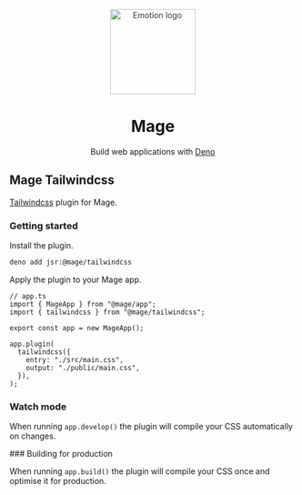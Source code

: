 <p align="center" style="color: #343a40">
  <img src="https://raw.githubusercontent.com/deno-mage/server/main/mage.png" alt="Emotion logo" height="150" width="150">
  <h1 align="center">Mage</h1>
</p>
<div align="center">
  Build web applications with <a href="https://deno.com">Deno</a>
</div>

## Mage Tailwindcss

[Tailwindcss](https://tailwindcss.com) plugin for Mage.

### Getting started

Install the plugin.

```sh
deno add jsr:@mage/tailwindcss
```

Apply the plugin to your Mage app.

```tsx
// app.ts
import { MageApp } from "@mage/app";
import { tailwindcss } from "@mage/tailwindcss";

export const app = new MageApp();

app.plugin(
  tailwindcss({
    entry: "./src/main.css",
    output: "./public/main.css",
  }),
);
```

### Watch mode

When running `app.develop()` the plugin will compile your CSS automatically on
changes.

### Building for production

When running `app.build()` the plugin will compile your CSS once and optimise it
for production.

